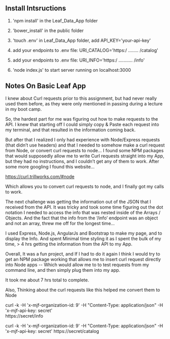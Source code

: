 ## Install Intsructions


1) 'npm install' in the Leaf_Data_App folder

2) 'bower_install' in the public folder

3) 'touch .env' in Leaf_Data_App folder, add API_KEY='your-api-key' 

4) add your endpoints to .env file: URI_CATALOG='https:/ ........ /catalog'

5) add your endpoints to .env file: URI_INFO='https:/ ........... /info'


6) 'node index.js' to start server running on localhost:3000



## Notes On Basic Leaf App

I knew about Curl requests prior to this assignment, but had never really used them before, as they were only mentioned in passing during a lecture in my boot camp.

So, the hardest part for me was figuring out how to make requests to the API.  I knew that starting off I could simply copy & Paste each request into my terminal, and that resulted in the information coming back.  

But after that I realized I only had experience with Node/Express requests (that didn’t use headers) and that I needed to somehow make a curl request from Node, or convert curl requests to node…  I found some NPM packages that would supposedly allow me to write Curl requests straight into my App, but they had no instructions, and I couldn’t get any of them to work.  After some more googling I found this website…

https://curl.trillworks.com/#node

Which allows you to convert curl requests to node, and I finally got my calls to work.

The next challenge was getting the information out of the JSON that I received from the API.  It was tricky and took some time figuring out the dot notation I needed to access the info that was nested inside of the Arrays / Objects.  And the fact that the info from the ‘/info’ endpoint was an object and not an array, threw me off for the longest time...

I used Express, Node.js, AngularJs and Bootstrap to make my page, and to display the Info.  And spent Minimal time styling it as I spent the bulk of my time,  > 4 hrs getting the information from the API to my App.

Overall, It was a fun project, and If I had to do it again I think I would try to get an NPM package working that allows me to insert curl request directly into Node apps -- Which would allow me to to test requests from my command line, and then simply plug them into my app.

It took me about 7 hrs total to complete.


Also, Thinking about the curl requests like this helped me convert them to Node

curl -k 
-H 'x-mjf-organization-id: 9' 
-H "Content-Type: application/json" 
-H 'x-mjf-api-key: secret'  
https://secret/info

curl -k 
-H 'x-mjf-organization-id: 9' 
-H "Content-Type: application/json" 
-H 'x-mjf-api-key: secret' 
https://secret/catalog